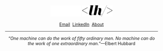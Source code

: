 <p align="center">
  <img src="/public/logo-fff.svg#gh-dark-mode-only" width="100" />
  <img src="/public/logo-000.svg#gh-light-mode-only" width="100" />
</p>

<p align="center">
  <a href="mailto:larryhuynh+work@protonmail.com" target="_blank">Email</a>&nbsp;
  <a href="https://www.linkedin.com/in/larryhuynhdev" target="_blank">LinkedIn</a>&nbsp;
  <a href="https://www.larryhuynh.dev" target="_blank">About</a>
</p>

---

<!--Quote-->
<p align='center'><em>&ldquo;One machine can do the work of fifty ordinary men. No machine can do the work of one extraordinary man.&rdquo;</em>&mdash;Elbert Hubbard</p>
<!--/Quote-->
